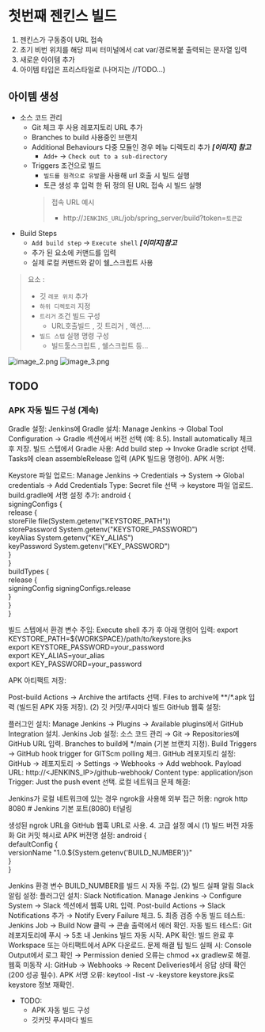 # 첫번째 젠킨스 빌드

1. 젠킨스가 구동중이 URL 접속 
2. 초기 비번 위치를 해당 피씨 터미널에서 cat var/경로복붙 출력되는 문자열 입력
3. 새로운 아이템 추가 
4. 아이템 타입은 프리스타일로 (나머지는 //TODO...)

## 아이템 생성

<procedure title="빌드 세팅">

<procedure title="기본 구성">

- 소스 코드 관리
  - Git 체크 후 사용 레포지토리 URL 추가
  - Branches to build 사용중인 브랜치
  - Additional Behaviours 다중 모듈인 경우 메뉴 디렉토리 추가 ___[이미지] 참고___
    - `Add+`  ->  `Check out to a sub-directory` 
  - Triggers 조건으로 빌드
    - `빌드를 원격으로 유발`을 사용해 url 호출 시 빌드 실행
    - 토큰 생성 후 입력 한 뒤 정의 된 URL 접속 시 빌드 실행
    > 접속 URL 예시
    > - http://`JENKINS_URL`/job/spring_server/build?token=`토큰값`

</procedure>

<procedure title="빌드 구성">

- Build Steps
  - `Add build step` -> `Execute shell` ___[이미지]참고___
  - 추가 된 요소에 커맨드를 입력
  - 실제 로컬 커맨드와 같이 쉘_스크립트 사용
  
</procedure>

<procedure title="내용 요약 "> 
  
> 요소 :
>   - 깃 `레포 위치` 추가
>   - `하위 디렉토리` 지정
>   - `트리거` 조건 빌드 구성
>      - URL호출빌드 , 깃 트리거 , 액션....
>   - `빌드 스텝` 실행 명령 구성
>     - 빌드툴스크립트 , 쉘스크립트 등...
  
</procedure> 

</procedure>

<procedure title="이미지">

![image_2.png](image_2.png)
![image_3.png](image_3.png)
</procedure>



## TODO

### APK 자동 빌드 구성 (계속)

Gradle 설정:
Jenkins에 Gradle 설치:
Manage Jenkins → Global Tool Configuration → Gradle 섹션에서 버전 선택 (예: 8.5).
Install automatically 체크 후 저장.
빌드 스텝에서 Gradle 사용:
Add build step → Invoke Gradle script 선택.
Tasks에 clean assembleRelease 입력 (APK 빌드용 명령어).
APK 서명:

Keystore 파일 업로드:
Manage Jenkins → Credentials → System → Global credentials → Add Credentials
Type: Secret file 선택 → keystore 파일 업로드.
build.gradle에 서명 설정 추가:
android {  
signingConfigs {  
release {  
storeFile file(System.getenv("KEYSTORE_PATH"))  
storePassword System.getenv("KEYSTORE_PASSWORD")  
keyAlias System.getenv("KEY_ALIAS")  
keyPassword System.getenv("KEY_PASSWORD")  
}  
}  
buildTypes {  
release {  
signingConfig signingConfigs.release  
}  
}  
}

빌드 스텝에서 환경 변수 주입:
Execute shell 추가 후 아래 명령어 입력:
export KEYSTORE_PATH=${WORKSPACE}/path/to/keystore.jks  
export KEYSTORE_PASSWORD=your_password  
export KEY_ALIAS=your_alias  
export KEY_PASSWORD=your_password

APK 아티팩트 저장:

Post-build Actions → Archive the artifacts 선택.
Files to archive에 **/*.apk 입력 (빌드된 APK 자동 저장).
(2) 깃 커밋/푸시마다 빌드
GitHub 웹훅 설정:

플러그인 설치:
Manage Jenkins → Plugins → Available plugins에서 GitHub Integration 설치.
Jenkins Job 설정:
소스 코드 관리 → Git → Repositories에 GitHub URL 입력.
Branches to build에 */main (기본 브랜치 지정).
Build Triggers → GitHub hook trigger for GITScm polling 체크.
GitHub 레포지토리 설정:
GitHub → 레포지토리 → Settings → Webhooks → Add webhook.
Payload URL: http://<JENKINS_IP>/github-webhook/
Content type: application/json
Trigger: Just the push event 선택.
로컬 네트워크 문제 해결:

Jenkins가 로컬 네트워크에 있는 경우 ngrok을 사용해 외부 접근 허용:
ngrok http 8080  # Jenkins 기본 포트(8080) 터널링

생성된 ngrok URL을 GitHub 웹훅 URL로 사용.
4. 고급 설정 예시
   (1) 빌드 버전 자동화
   Git 커밋 해시로 APK 버전명 설정:
   android {  
   defaultConfig {  
   versionName "1.0.${System.getenv('BUILD_NUMBER')}"  
   }  
   }

Jenkins 환경 변수 BUILD_NUMBER를 빌드 시 자동 주입.
(2) 빌드 실패 알림
Slack 알림 설정:
플러그인 설치: Slack Notification.
Manage Jenkins → Configure System → Slack 섹션에서 웹훅 URL 입력.
Post-build Actions → Slack Notifications 추가 → Notify Every Failure 체크.
5. 최종 검증
   수동 빌드 테스트:
   Jenkins Job → Build Now 클릭 → 콘솔 출력에서 에러 확인.
   자동 빌드 테스트:
   Git 레포지토리에 푸시 → 5초 내 Jenkins 빌드 자동 시작.
   APK 확인:
   빌드 완료 후 Workspace 또는 아티팩트에서 APK 다운로드.
   문제 해결 팁
   빌드 실패 시:
   Console Output에서 로그 확인 → Permission denied 오류는 chmod +x gradlew로 해결.
   웹훅 미동작 시:
   GitHub → Webhooks → Recent Deliveries에서 응답 상태 확인 (200 성공 필수).
   APK 서명 오류:
   keytool -list -v -keystore keystore.jks로 keystore 정보 재확인.




- TODO: 
  - APK 자동 빌드 구성
  - 깃커밋 푸시마다 빌드
